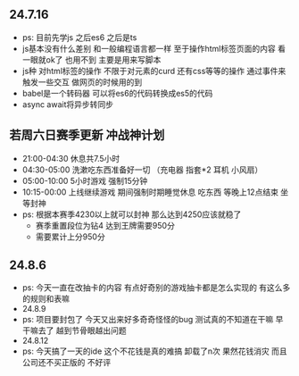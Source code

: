 ## 24.7.16

- ps: 目前先学js 之后es6 之后是ts
- js基本没有什么差别 和一般编程语言都一样 至于操作html标签页面的内容 看一眼就ok了 也用不到 主要是用来写脚本
- js种 对html标签的操作 不限于对元素的curd 还有css等等的操作 通过事件来触发一些交互 做网页的时候用的到
- babel是一个转码器 可以将es6的代码转换成es5的代码
- async await将异步转同步

## 若周六日赛季更新 冲战神计划

- 21:00-04:30 休息共7.5小时
- 04:30-05:00 洗漱吃东西准备好一切 （充电器 指套*2 耳机 小风扇）
- 05:00-10:00 5小时游戏 强制15分钟
- 10:15-00:00 上线继续游戏 期间强制时期睡觉休息 吃东西 等晚上12点结束 坐等封神
- ps: 根据本赛季4230以上就可以封神 那么达到4250应该就稳了
    - 赛季重置段位为钻4 达到王牌需要950分
    - 需要累计上分950分

## 24.8.6
- ps: 今天一直在改抽卡的内容 有点好奇别的游戏抽卡都是怎么实现的 有这么多的规则和表嘛 
- 24.8.9
- ps: 项目要封包了 今天又出来好多奇奇怪怪的bug 测试真的不知道在干嘛 早干嘛去了 越到节骨眼越出问题
- 24.8.12
- ps: 今天搞了一天的ide 这个不花钱是真的难搞 卸载了n次 果然花钱消灾 而且 公司还不买正版的 不好评
